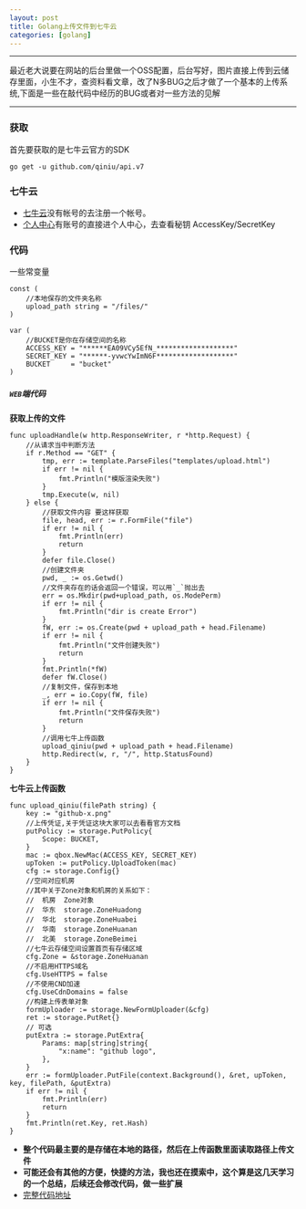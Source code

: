 ```yaml
---
layout: post
title: Golang上传文件到七牛云
categories: [golang]
---
```


--------
最近老大说要在网站的后台里做一个OSS配置，后台写好，图片直接上传到云储存里面，小生不才，查资料看文章，改了N多BUG之后才做了一个基本的上传系统,下面是一些在敲代码中经历的BUG或者对一些方法的见解

--------



### 获取
首先要获取的是七牛云官方的SDK
```
go get -u github.com/qiniu/api.v7
```

### 七牛云
- [七牛云](https://www.qiniu.com/)没有帐号的去注册一个帐号。
- [个人中心](https://portal.qiniu.com/user/key)有账号的直接进个人中心，去查看秘钥	AccessKey/SecretKey

### 代码
一些常变量
```
const (
	//本地保存的文件夹名称
	upload_path string = "/files/"
)

var (
	//BUCKET是你在存储空间的名称
	ACCESS_KEY = "******EA09VCy5EfN_*******************"
	SECRET_KEY = "******-yvwcYwImN6F*******************"
	BUCKET     = "bucket"
)
```
##### `WEB`端代码
**获取上传的文件**
```
func uploadHandle(w http.ResponseWriter, r *http.Request) {
	//从请求当中判断方法
	if r.Method == "GET" {
		tmp, err := template.ParseFiles("templates/upload.html")
		if err != nil {
			fmt.Println("模版渲染失败")
		}
		tmp.Execute(w, nil)
	} else {
		//获取文件内容 要这样获取
		file, head, err := r.FormFile("file")
		if err != nil {
			fmt.Println(err)
			return
		}
		defer file.Close()
		//创建文件夹
		pwd, _ := os.Getwd()
		//文件夹存在的话会返回一个错误，可以用`_`抛出去
		err = os.Mkdir(pwd+upload_path, os.ModePerm)
		if err != nil {
			fmt.Println("dir is create Error")
		}
		fW, err := os.Create(pwd + upload_path + head.Filename)
		if err != nil {
			fmt.Println("文件创建失败")
			return
		}
		fmt.Println(*fW)
		defer fW.Close()
		//复制文件，保存到本地
		_, err = io.Copy(fW, file)
		if err != nil {
			fmt.Println("文件保存失败")
			return
		}
		//调用七牛上传函数
		upload_qiniu(pwd + upload_path + head.Filename)
		http.Redirect(w, r, "/", http.StatusFound)
	}
}
```
**七牛云上传函数**
```
func upload_qiniu(filePath string) {
	key := "github-x.png"
	//上传凭证,关于凭证这块大家可以去看看官方文档
	putPolicy := storage.PutPolicy{
		Scope: BUCKET,
	}
	mac := qbox.NewMac(ACCESS_KEY, SECRET_KEY)
	upToken := putPolicy.UploadToken(mac)
	cfg := storage.Config{}
	//空间对应机房
	//其中关于Zone对象和机房的关系如下：
	//	机房	Zone对象
	//	华东	storage.ZoneHuadong
	//	华北	storage.ZoneHuabei
	//	华南	storage.ZoneHuanan
	//	北美	storage.ZoneBeimei
	//七牛云存储空间设置首页有存储区域
	cfg.Zone = &storage.ZoneHuanan
	//不启用HTTPS域名
	cfg.UseHTTPS = false
	//不使用CND加速
	cfg.UseCdnDomains = false
	//构建上传表单对象
	formUploader := storage.NewFormUploader(&cfg)
	ret := storage.PutRet{}
	// 可选
	putExtra := storage.PutExtra{
		Params: map[string]string{
			"x:name": "github logo",
		},
	}
	err := formUploader.PutFile(context.Background(), &ret, upToken, key, filePath, &putExtra)
	if err != nil {
		fmt.Println(err)
		return
	}
	fmt.Println(ret.Key, ret.Hash)
}
```

+ **整个代码最主要的是存储在本地的路径，然后在上传函数里面读取路径上传文件**
+ **可能还会有其他的方便，快捷的方法，我也还在摸索中，这个算是这几天学习的一个总结，后续还会修改代码，做一些扩展**
+ [完整代码地址](https://github.com/ma1ive/Go/blob/master/qiniu/main.go)
